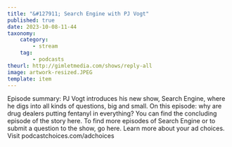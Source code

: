 ```yaml
---
title: "&#127911; Search Engine with PJ Vogt"
published: true
date: 2023-10-08-11-44
taxonomy:
    category:
        - stream
    tag:
        - podcasts
theurl: http://gimletmedia.com/shows/reply-all
image: artwork-resized.JPEG
template: item
---
```


Episode summary: PJ Vogt introduces his new show, Search Engine, where he digs into all kinds of questions, big and small. On this episode: why are drug dealers putting fentanyl in everything? You can find the concluding episode of the story here. To find more episodes of Search Engine or to submit a question to the show, go here. Learn more about your ad choices. Visit podcastchoices.com/adchoices
